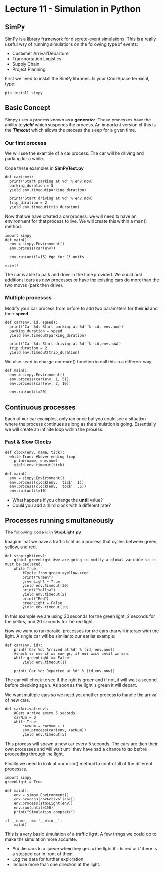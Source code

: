 # Lecture 11 - Simulation in Python

## SimPy
SimPy is a library framework for [discrete-event simulations](https://en.wikipedia.org/wiki/Discrete-event_simulation). This is a really useful way of running simulations on the following type of events:
- Customer Arrival/Departure
- Transportation Logistics
- Supply Chain
- Project Planning


First we need to install the SimPy libraries. In your CodeSpace terminal, type: 
```
pip install simpy
```
## Basic Concept
Simpy uses a process known as a **generator**. These processes have the ability to ***yield*** which suspends the process. An important version of this is the ***Timeout*** which allows the process the sleep for a given time.
### Our first process
We will use the example of a car process. The car will be driving and parking for a while.

Code these examples in **SimPyTest.py**
```
def car(env):
  print('Start parking at %d' % env.now)
  parking_duration = 5
  yield env.timeout(parking_duration)

  print('Start driving at %d' % env.now)
  trip_duration = 2
  yield env.timeout(trip_duration)
```

Now that we have created a car process, we will need to have an environment for that process to live. We will create this within a main() method.
```
import simpy
def main():
  env = simpy.Environment()
  env.process(car(env))

  env.run(until=15) #go for 15 units

main()
```
The car is able to park and drive in the time provided. We could add additional cars as new processes or have the existing cars do more than the two moves (park then drive).

### Multiple processes
Modify your car process from before to add two parameters for their **id** and their **speed**
```
def car(env, id, speed):
  print('Car %d: Start parking at %d' % (id, env.now))
  parking_duration = speed
  yield env.timeout(parking_duration)

  print('Car %d: Start driving at %d' % (id,env.now))
  trip_duration = 2
  yield env.timeout(trip_duration)
```
We also need to change our main() function to call this in a different way.
```
def main():
  env = simpy.Environment()
  env.process(car(env, 1, 5))
  env.process(car(env, 2, 10))

  env.run(until=20)
```

## Continuous processes
Each of our car examples, only ran once but you could see a situation where the process continues as long as the simulation is going. Essentially we will create an infinite loop within the process.

### Fast & Slow Clocks
```
def clock(env, name, tick):
  while True: #Never-ending loop
    print(name, env.now)
    yield env.timeout(tick)

def main():
  env = simpy.Environment()
  env.process(clock(env, 'tick', 1))
  env.process(clock(env, 'tock', .5))
  env.run(until=10)
```
- What happens if you change the **until** value?
- Could you add a third clock with a different rate?

## Processes running simultaneously
The following code is in **StopLight.py**

Imagine that we have a traffic light as a process that cycles between green, yellow, and red.
```
def stopLight(env):
    global greenLight #we are going to modify a global variable so it must be declared.
    while True:
        #Cycle from green->yellow->red
        print("Green")
        greenLight = True
        yield env.timeout(30)
        print("Yellow")
        yield env.timeout(2)
        print("Red")
        greenLight = False
        yield env.timeout(20)
```
In this example we are using 30 seconds for the green light, 2 seconds for the yellow, and 20 seconds for the red light.

Now we want to run parallel processes for the cars that will interact with the light. A single car will be similar to our earlier example:
```
def car(env, id):
    print('Car %d: Arrived at %d' % (id, env.now))
    #check to see if we can go, if not wait until we can.
    while greenLight == False:
        yield env.timeout(1)

    print('Car %d: Departed at %d' % (id,env.now))
```
The car will check to see if the light is green and if not, it will wait a second before checking again. As soon as the light is green it will depart.

We want multiple cars so we need yet another process to handle the arrival of new cars.
```
def carArrival(env):
    #Cars arrive every 5 seconds
    carNum = 0
    while True:
        carNum = carNum + 1
        env.process(car(env, carNum))
        yield env.timeout(5)      
```
This process will spawn a new car every 5 seconds. The cars are then their own processes and will wait until they have had a chance to go before proceeding through the light.

Finally we need to look at our main() method to control all of the different processes.

```
import simpy
greenLight = True

def main():
    env = simpy.Environment()
    env.process(carArrival(env))
    env.process(stopLight(env))
    env.run(until=100)
    print("Simulation comptete")

if __name__ == '__main__':
    main()
```
This is a very basic simulation of a traffic light. A few things we could do to make the simulation more accurate.
- Put the cars in a queue when they get to the light if it is red or if there is a stopped car in front of them.
- Log the data for further exploration
- Include more than one direction at the light.
